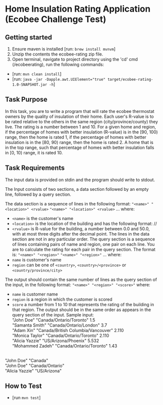 # Home Insulation Rating Application (Ecobee Challenge Test)

## Getting started
1. Ensure maven is installed [run: `brew install mvnvm`]
2. Unzip the contents the ecobee-rating zip file.
3. Open terminal, navigate to project directory using the 'cd' cmd (/ecobeerating), run the following commands:
- [run: `mvn clean install`]
- [run: `java -jar -Dapple.awt.UIElement="true" target/ecobee-rating-1.0-SNAPSHOT.jar -h`]

## Task Purpose
In this task, you are to write a program that will rate the ecobee thermostat owners by the quality of insulation of their home. Each user's R-value is to be rated relative to the others in the same region (city/province/county) they live.
The rating is a number between 1 and 10. For a given home and region, if the percentage of homes with better insulation (R-value) is in the [90, 100) range, then the home is rated 1, if the percentage of homes with better insulation is in the [80, 90) range, then the home is rated 2. A home that is in the top range, such that percentage of homes with better insulation falls in [0, 10) range, it is rated 10.
 

## Task Requirements
The input data is provided on stdin and the program should write to stdout. 

The Input consists of two sections, a data section followed by an empty line, followed by a query section.

The data section is a sequence of lines in the following format:
`"<name>" "<location>" <rvalue>`
`"<name>" "<location>" <rvalue>`
...
where:
*	`<name>` is the customer's name
*	`<location>` is the location of the building and has the following format: <country>/<state>/<city>
*	`<rvalue>` is R-value for the building, a number between 0.0 and 50.0, with at most three digits after the decimal point.
The lines in the data section are not in any particular order.
The query section is a sequence of lines containing pairs of name and region, one pair on each line. You are to calculate the rating for each pair in the query section. The format is:
`"<name>" "<region>"`
`"<name>" "<region>"`
...
where:
*	`name` is customer's name
*	`region` can be one of `<country>`, `<country>/<province>` or `<country/province/city>`

The output should contain the same number of lines as the query section of the input, in the following format:
`"<name>" "<region>" "<score>"`
where:
*	`name` is customer name
*	`region` is a region in which the customer is scored
*	`score` a number from 1 to 10 that represents the rating of the building in that region.
The output should be in the same order as appears in the query section of the input.
Sample input:<br/>
"John Doe" "Canada/Ontario/Toronto" 1.5<br/>
"Samanta Smith" "Canada/Ontario/London" 3.7<br/>
"Adam Xin" "Canada/British Columbia/Vancouver" 2.110<br/>
"Monica Taylor" "Canada/Ontario/Toronto" 2.110<br/>
"Alicia Yazzie" "US/Arizona/Phoenix" 5.532<br/>
"Mohammed Zadeh" "Canada/Ontario/Toronto" 1.43<br/>
<br/>
"John Doe" "Canada"<br/>
"John Doe" "Canada/Ontario"<br/>
"Alicia Yazzie" "US/Arizona"<br/>
    
## How to Test
- [run `mvn test`]
